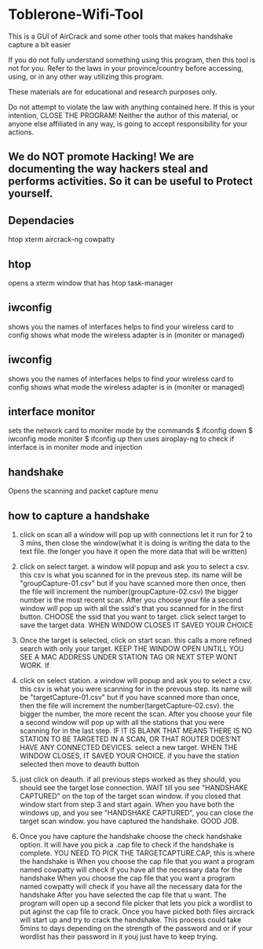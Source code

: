# Toblerone-Wifi-Tool
This is a GUI of AirCrack and some other tools that makes handshake capture a bit easier 

If you do not fully understand something using this program, then this tool is not  for you. Refer to the laws in your province/country before accessing, using, or in any other way utilizing this program.

These materials are for educational and research purposes only.

Do not attempt to violate the law with anything contained here. If this is your intention, CLOSE THE PROGRAM! Neither the author of this material, or anyone else affiliated in any way, is going to accept responsibility for your actions.

We do NOT promote Hacking! We are documenting the way hackers steal and performs activities. So it can be useful to Protect yourself.
------------------------------------------------------------------------------------

Dependacies
------------------
htop
xterm
aircrack-ng
cowpatty

htop
----
opens a xterm window that has htop task-manager

iwconfig
--------
shows you the names of interfaces
helps to find your wireless card to config
shows what mode the wireless adapter is in (moniter or managed)

iwconfig
--------
shows you the names of interfaces
helps to find your wireless card to config
shows what mode the wireless adapter is in (moniter or managed)

interface monitor
-----------------
sets the network card to moniter mode by the commands
$ ifconfig <interface> down
$ iwconfig <interface> mode moniter
$ ifconfig <interface> up
then uses airoplay-ng to check if interface is in moniter mode and injection


handshake
---------
Opens the scanning and packet capture menu

how to capture a handshake
--------------------------

1) click on scan all a window will pop up with connections let it run for 2 to 3 mins, then close the window(what it is doing is writing the data to the text file. the longer you have it open the more data that will be written)

2) click on select target. a window will popup and ask you to select a csv. this csv is what you scanned for in the prevous step. its name will be "groupCapture-01.csv" but if you have scanned more then once, then the file will increment the number(groupCapture-02.csv) the bigger number is the most recent scan. After you choose your file a second window will pop up with all the ssid's that you scanned for in the first button. CHOOSE the ssid that you want to target. click select target to save the target data. 	WHEN WINDOW CLOSES IT SAVED YOUR CHOICE

3) Once the target is selected, click on start scan. this calls a more refined search with only your target. KEEP THE WINDOW OPEN UNTILL YOU SEE A MAC ADDRESS UNDER STATION TAG OR NEXT STEP WONT WORK. If

4) click on select station. a window will popup and ask you to select a csv. this csv is what you were scanning for in the prevous step. its name will be "targetCapture-01.csv" but if you have scanned more than once, then the file will increment the number(targetCapture-02.csv). the bigger the number, the more recent the scan. After you choose your file a second window will pop up with all the stations that you were scanning for in the last step. IF IT IS BLANK THAT MEANS THERE IS NO STATION TO BE TARGETED IN A SCAN, OR THAT ROUTER DOES'NT HAVE ANY CONNECTED DEVICES. select a new target. WHEN THE WINDOW CLOSES, IT SAVED YOUR CHOICE.
if you have the station selected then move to deauth button

5) just click on deauth. if all previous steps worked as they should, you should see the target lose connection.
WAIT till you see "HANDSHAKE CAPTURED" on the top of the target scan window. if you closed that window start from step 3 and start again. When you have both the windows up, and you see "HANDSHAKE CAPTURED", you can close the target scan window. you have captured the handshake. GOOD JOB.

6) Once you have capture the handshake choose the check handshake option. It will have you pick a  .cap file to check if the handshake is complete. YOU NEED TO PICK THE TARGETCAPTURE.CAP, this is where the handshake is
When you choose the cap file that you want a program named cowpatty will check if you have all the necessary data for the handshake
When you choose the cap file that you want a program named cowpatty will check if you have all the necessary data for the handshake
After you have selected the cap file that u want. The program will open up a second file picker that lets you pick a wordlist to put aginst the cap file to crack.
Once you have picked both files aircrack will start up and try to crack the handshake. This process could take 5mins to days depending on the strength of the password and or if your wordlist has their password in it youj just have to keep trying.
